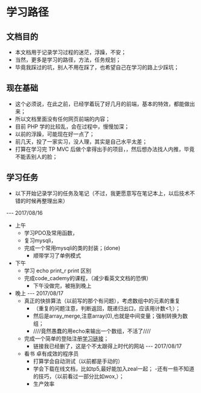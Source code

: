 # 学习路径
## 文档目的
- 本文档用于记录学习过程的迷茫，浮躁，不安；
- 当然，更多是学习的路径，方法，任务规划；
- 毕竟我踩过的坑，别人不用在踩了，也希望自己在学习的路上少踩坑；

## 现在基础
- 这个必须说，在此之前，已经学着玩了好几月的前端，基本的特效，都能做出来；
- 所以文档里面没有任何网页前端的内容；
- 目前 PHP 学的比较乱，会在过程中，慢慢加深；
- 以前的浮躁，可能现在好一点了；
- 前几天，投了一家实习，没人理，其实是自己水平太差；
- 打算在学习完 TP MVC 后做个拿得出手的项目，，然后想办法找人内推，毕竟不能丢别人的脸；

## 学习任务
- 以下开始记录学习的任务及笔记（不过，我更愿意写在笔记本上，以后技术不错的时候再整理出来）

--- 2017/08/16
- 上午
    - 学习PDO及常用函数，
    - 复习mysqli，
    - 完成一个常用mysqli的类的封装；(done)
        - 顺带学习了单例模式
- 下午
    - 学习 echo print_r print 区别
    - 完成code_cademy的课程，（减少看英文文档的恐惧）
        - 下午没做完，被拖到晚上
- 晚上
--- 2017/08/17    
    - 真正的快排算法（以前写的那个有问题），考虑数组中的元素的重复
        - （重复的问题注意，判断返回，既递归出口，应该用计数<1;）；
        - 然后是array_merge,注意array(0),也就是中间变量；强制转换为数组；
        - ////竟然愚蠢的用echo来输出一个数组，不活了////
    - 完成一个简单的登陆注册[学习链接]()；
        - 链接我已经删了，这是个不太跟得上时代的网站
--- 2017/08/17 
    - 看书 卓有成效的程序员
        - 打算学会自动测试（以前都是手动的）
        - 学会下载在线文档，比如tp5,最好能加入zeal一起；
    -还有一些不知道的技巧，（以前看过一部分比如wox,）；
        - 生产效率
    